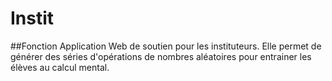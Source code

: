 # Instit

##Fonction
Application Web de soutien pour les instituteurs. Elle permet de générer des séries d'opérations de nombres aléatoires pour entrainer les élèves au calcul mental.

